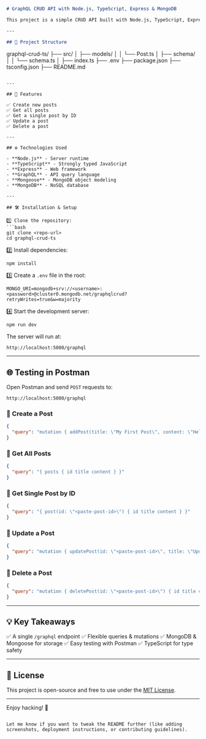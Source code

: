 ```markdown
# GraphQL CRUD API with Node.js, TypeScript, Express & MongoDB

This project is a simple CRUD API built with Node.js, TypeScript, Express, MongoDB (using Mongoose), and GraphQL. It allows you to create, read, update, and delete posts through a single GraphQL endpoint.

---

## 📂 Project Structure

```

graphql-crud-ts/
├── src/
│   ├── models/
│   │   └── Post.ts
│   ├── schema/
│   │   └── schema.ts
│   ├── index.ts
├── .env
├── package.json
├── tsconfig.json
├── README.md

````

---

## 🚀 Features

✅ Create new posts  
✅ Get all posts  
✅ Get a single post by ID  
✅ Update a post  
✅ Delete a post

---

## ⚙️ Technologies Used

- **Node.js** - Server runtime
- **TypeScript** - Strongly typed JavaScript
- **Express** - Web framework
- **GraphQL** - API query language
- **Mongoose** - MongoDB object modeling
- **MongoDB** - NoSQL database

---

## 🛠️ Installation & Setup

1️⃣ Clone the repository:
```bash
git clone <repo-url>
cd graphql-crud-ts
````

2️⃣ Install dependencies:

```bash
npm install
```

3️⃣ Create a `.env` file in the root:

```
MONGO_URI=mongodb+srv://<username>:<password>@cluster0.mongodb.net/graphqlcrud?retryWrites=true&w=majority
```

4️⃣ Start the development server:

```bash
npm run dev
```

The server will run at:

```
http://localhost:5000/graphql
```

---

## 🌐 Testing in Postman

Open Postman and send `POST` requests to:

```
http://localhost:5000/graphql
```

### 🔹 Create a Post

```json
{
  "query": "mutation { addPost(title: \"My First Post\", content: \"Hello World\") { id title content } }"
}
```

### 🔹 Get All Posts

```json
{
  "query": "{ posts { id title content } }"
}
```

### 🔹 Get Single Post by ID

```json
{
  "query": "{ post(id: \"<paste-post-id>\") { id title content } }"
}
```

### 🔹 Update a Post

```json
{
  "query": "mutation { updatePost(id: \"<paste-post-id>\", title: \"Updated Title\", content: \"Updated Content\") { id title content } }"
}
```

### 🔹 Delete a Post

```json
{
  "query": "mutation { deletePost(id: \"<paste-post-id>\") { id title content } }"
}
```

---

## 💡 Key Takeaways

✅ A single `/graphql` endpoint
✅ Flexible queries & mutations
✅ MongoDB & Mongoose for storage
✅ Easy testing with Postman
✅ TypeScript for type safety

---

## 📝 License

This project is open-source and free to use under the [MIT License](LICENSE).

---

Enjoy hacking! 🚀

```

Let me know if you want to tweak the README further (like adding screenshots, deployment instructions, or contributing guidelines).
```

